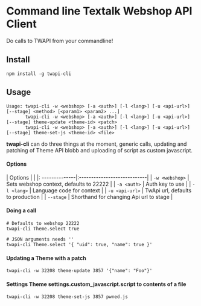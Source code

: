 Command line Textalk Webshop API Client
=======================================
Do calls to TWAPI from your commandline!


Install
-------
```
npm install -g twapi-cli
```

Usage
-----

```
Usage: twapi-cli -w <webshop> [-a <auth>] [-l <lang>] [-u <api-url>] [--stage] <method> [<param1> <param2> ...]
       twapi-cli -w <webshop> [-a <auth>] [-l <lang>] [-u <api-url>] [--stage] theme-update <theme-id> <patch>
       twapi-cli -w <webshop> [-a <auth>] [-l <lang>] [-u <api-url>] [--stage] theme-set-js <theme-id> <file>
```


**twapi-cli** can do three things at the moment, generic calls, updating and patching of Theme API
blobb and uploading of script as custom javascript.

#### Options

|  Options       |                             |
|: --------------|:----------------------------|
| `-w <webshop>` | Sets webshop context, defaults to 22222 |
| `-a <auth>`    |  Auth key to use           |
| `-l <lang>`    | Language code for context  |
| `-u <api-url>` | TwApi url, defaults to production |
| `--stage`      | Shorthand for changing Api url to stage |

#### Doing a call
```
# Defaults to webshop 22222
twapi-cli Theme.select true

# JSON arguments needs ''
twapi-cli Theme.select '{ "uid": true, "name": true }'
```

#### Updating a Theme with a patch
```
twapi-cli -w 32208 theme-update 3857 '{"name": "Foo"}'
```

#### Settings Theme settings.custom_javascript.script to contents of a file
```
twapi-cli -w 32208 theme-set-js 3857 pwned.js
```
